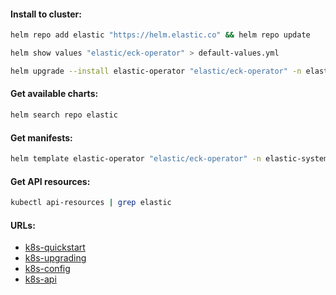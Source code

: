 #### Install to cluster:
```bash
helm repo add elastic "https://helm.elastic.co" && helm repo update
```
```bash
helm show values "elastic/eck-operator" > default-values.yml
```
```bash
helm upgrade --install elastic-operator "elastic/eck-operator" -n elastic-system --create-namespace
```

#### Get available charts:
```bash
helm search repo elastic
```

#### Get manifests:
```bash
helm template elastic-operator "elastic/eck-operator" -n elastic-system > manifests.yml
```

#### Get API resources:
```bash
kubectl api-resources | grep elastic
```

#### URLs:
- [k8s-quickstart](https://www.elastic.co/guide/en/cloud-on-k8s/current/k8s-quickstart.html)
- [k8s-upgrading](https://www.elastic.co/guide/en/cloud-on-k8s/current/k8s-upgrading-eck.html)
- [k8s-config](https://www.elastic.co/guide/en/cloud-on-k8s/current/k8s-operator-config.html)
- [k8s-api](https://www.elastic.co/guide/en/cloud-on-k8s/current/k8s-api-reference.html)
